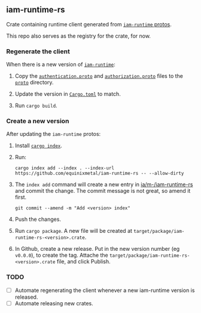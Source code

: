 ## iam-runtime-rs

Crate containing runtime client generated from [`iam-runtime` protos][protos].

This repo also serves as the registry for the crate, for now.

### Regenerate the client

When there is a new version of [`iam-runtime`][iamr]:

1. Copy the [`authentication.proto`][authn] and [`authorization.proto`][authz]
	files to the [`proto`](./proto) directory.

1. Update the version in [`Cargo.toml`][toml] to match.

1. Run `cargo build`.

### Create a new version

After updating the `iam-runtime` protos:

1. Install [`cargo index`][c-index].

1. Run:
	```
	cargo index add --index . --index-url https://github.com/equinixmetal/iam-runtime-rs -- --allow-dirty
	```

1. The `index add` command will create a new entry in [ia/m-/iam-runtime-rs][crate]
	and commit the change. The commit message is not great, so amend it first.
	```
	git commit --amend -m "Add <version> index"
	```

1. Push the changes.

1. Run `cargo package`. A new file will be created at
	 `target/package/iam-runtime-rs-<version>.crate`.

1. In Github, create a new release. Put in the new version number (eg `v0.0.0`),
	 to create the tag. Attache the `target/package/iam-runtime-rs-<version>.crate`
	 file, and click Publish.

### TODO

- [ ] Automate regenerating the client whenever a new iam-runtime version is
	released.
- [ ] Automate releasing new crates.

[protos]: https://github.com/metal-toolbox/iam-runtime/tree/main/proto
[c-index]: https://github.com/ehuss/cargo-index
[crate]: ./ia/m-/iam-runtime-rs
[releases]: https://github.com/equinixmetal/iam-runtime-rs/releases
[toml]: ./Cargo.toml
[iamr]: https://github.com/metal-toolbox/iam-runtime
[authn]: https://github.com/metal-toolbox/iam-runtime/blob/main/proto/authentication/authentication.proto
[authz]: https://github.com/metal-toolbox/iam-runtime/blob/main/proto/authorization/authorization.proto
